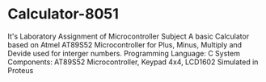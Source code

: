 # Calculator-8051
It's Laboratory Assignment of Microcontroller Subject
A basic Calculator based on Atmel AT89S52 Microcontroller for Plus, Minus, Multiply and Devide used for interger numbers.
Programming Language: C
System Components: AT89S52 Microcontroller, Keypad 4x4, LCD1602
Simulated in Proteus
